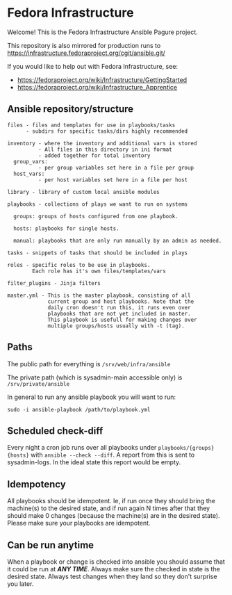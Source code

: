 Fedora Infrastructure
=====================

Welcome! This is the Fedora Infrastructure Ansible Pagure project.

This repository is also mirrored for production runs to
https://infrastructure.fedoraproject.org/cgit/ansible.git/

If you would like to help out with Fedora Infrastructure, see:

* https://fedoraproject.org/wiki/Infrastructure/GettingStarted
* https://fedoraproject.org/wiki/Infrastructure_Apprentice

Ansible repository/structure
----------------------------

```
files - files and templates for use in playbooks/tasks
      - subdirs for specific tasks/dirs highly recommended

inventory - where the inventory and additional vars is stored
          - All files in this directory in ini format
          - added together for total inventory
  group_vars:
          - per group variables set here in a file per group
  host_vars:
          - per host variables set here in a file per host

library - library of custom local ansible modules

playbooks - collections of plays we want to run on systems

  groups: groups of hosts configured from one playbook.

  hosts: playbooks for single hosts.

  manual: playbooks that are only run manually by an admin as needed.

tasks - snippets of tasks that should be included in plays

roles - specific roles to be use in playbooks.
        Each role has it's own files/templates/vars

filter_plugins - Jinja filters

master.yml - This is the master playbook, consisting of all
             current group and host playbooks. Note that the
             daily cron doesn't run this, it runs even over
             playbooks that are not yet included in master.
             This playbook is usefull for making changes over
             multiple groups/hosts usually with -t (tag).
```

Paths
-----

The public path for everything is `/srv/web/infra/ansible`

The private path (which is sysadmin-main accessible only) is `/srv/private/ansible`

In general to run any ansible playbook you will want to run:

```
sudo -i ansible-playbook /path/to/playbook.yml
```

Scheduled check-diff
--------------------

Every night a cron job runs over all playbooks under `playbooks/{groups}{hosts}`
with `ansible --check --diff`. A report from this is sent to sysadmin-logs.
In the ideal state this report would be empty.

Idempotency
-----------

All playbooks should be idempotent. Ie, if run once they should bring the
machine(s) to the desired state, and if run again N times after that they should
make 0 changes (because the machine(s) are in the desired state).
Please make sure your playbooks are idempotent.

Can be run anytime
------------------

When a playbook or change is checked into ansible you should assume
that it could be run at ***ANY TIME***. Always make sure the checked in state
is the desired state. Always test changes when they land so they don't
surprise you later.
